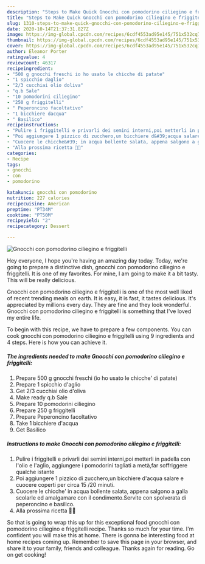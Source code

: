 ```yaml
---
description: "Steps to Make Quick Gnocchi con pomodorino ciliegino e friggitelli"
title: "Steps to Make Quick Gnocchi con pomodorino ciliegino e friggitelli"
slug: 1310-steps-to-make-quick-gnocchi-con-pomodorino-ciliegino-e-friggitelli
date: 2020-10-14T21:37:31.827Z
image: https://img-global.cpcdn.com/recipes/6cdf4553ad95e145/751x532cq70/gnocchi-con-pomodorino-ciliegino-e-friggitelli-recipe-main-photo.jpg
thumbnail: https://img-global.cpcdn.com/recipes/6cdf4553ad95e145/751x532cq70/gnocchi-con-pomodorino-ciliegino-e-friggitelli-recipe-main-photo.jpg
cover: https://img-global.cpcdn.com/recipes/6cdf4553ad95e145/751x532cq70/gnocchi-con-pomodorino-ciliegino-e-friggitelli-recipe-main-photo.jpg
author: Eleanor Porter
ratingvalue: 4
reviewcount: 46317
recipeingredient:
- "500 g gnocchi freschi io ho usato le chicche di patate"
- "1 spicchio daglio"
- "2/3 cucchiai olio doliva"
- "q.b Sale"
- "10 pomodorini ciliegino"
- "250 g friggitelli"
- " Peperoncino facoltativo"
- "1 bicchiere dacqua"
- " Basilico"
recipeinstructions:
- "Pulire i friggitelli e privarli dei semini interni,poi metterli in padella con l&#39;olio e l&#39;aglio, aggiungere i pomodorini tagliati a metà,far soffriggere qualche istante"
- "Poi aggiungere 1 pizzico di zucchero,un bicchiere d&#39;acqua salare e cuocere coperti per circa 15 /20 minuti."
- "Cuocere le chicche&#39; in acqua bollente salata, appena salgono a galla scolarle ed amalgamare con il condimento.Servite con spolverata di peperoncino e basilico."
- "Alla prossima ricetta 👩‍🍳"
categories:
- Recipe
tags:
- gnocchi
- con
- pomodorino

katakunci: gnocchi con pomodorino 
nutrition: 227 calories
recipecuisine: American
preptime: "PT34M"
cooktime: "PT50M"
recipeyield: "2"
recipecategory: Dessert

---
```



![Gnocchi con pomodorino ciliegino e friggitelli](https://img-global.cpcdn.com/recipes/6cdf4553ad95e145/751x532cq70/gnocchi-con-pomodorino-ciliegino-e-friggitelli-recipe-main-photo.jpg)

Hey everyone, I hope you're having an amazing day today. Today, we're going to prepare a distinctive dish, gnocchi con pomodorino ciliegino e friggitelli. It is one of my favorites. For mine, I am going to make it a bit tasty. This will be really delicious.



Gnocchi con pomodorino ciliegino e friggitelli is one of the most well liked of recent trending meals on earth. It is easy, it is fast, it tastes delicious. It's appreciated by millions every day. They are fine and they look wonderful. Gnocchi con pomodorino ciliegino e friggitelli is something that I've loved my entire life.


To begin with this recipe, we have to prepare a few components. You can cook gnocchi con pomodorino ciliegino e friggitelli using 9 ingredients and 4 steps. Here is how you can achieve it.

<!--inarticleads1-->

##### The ingredients needed to make Gnocchi con pomodorino ciliegino e friggitelli:

1. Prepare 500 g gnocchi freschi (io ho usato le chicche&#39; di patate)
1. Prepare 1 spicchio d&#39;aglio
1. Get 2/3 cucchiai olio d&#39;oliva
1. Make ready q.b Sale
1. Prepare 10 pomodorini ciliegino
1. Prepare 250 g friggitelli
1. Prepare  Peperoncino facoltativo
1. Take 1 bicchiere d&#39;acqua
1. Get  Basilico




<!--inarticleads2-->

##### Instructions to make Gnocchi con pomodorino ciliegino e friggitelli:

1. Pulire i friggitelli e privarli dei semini interni,poi metterli in padella con l&#39;olio e l&#39;aglio, aggiungere i pomodorini tagliati a metà,far soffriggere qualche istante
1. Poi aggiungere 1 pizzico di zucchero,un bicchiere d&#39;acqua salare e cuocere coperti per circa 15 /20 minuti.
1. Cuocere le chicche&#39; in acqua bollente salata, appena salgono a galla scolarle ed amalgamare con il condimento.Servite con spolverata di peperoncino e basilico.
1. Alla prossima ricetta 👩‍🍳




So that is going to wrap this up for this exceptional food gnocchi con pomodorino ciliegino e friggitelli recipe. Thanks so much for your time. I'm confident you will make this at home. There is gonna be interesting food at home recipes coming up. Remember to save this page in your browser, and share it to your family, friends and colleague. Thanks again for reading. Go on get cooking!
